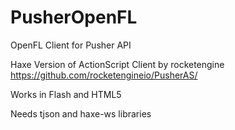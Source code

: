 # PusherOpenFL
OpenFL Client for Pusher API

Haxe Version of ActionScript Client by rocketengine
https://github.com/rocketengineio/PusherAS/

Works in Flash and HTML5

Needs tjson and haxe-ws libraries